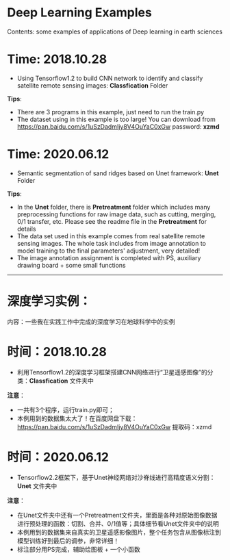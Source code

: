# Deep Learning Examples

Contents: some examples of applications of Deep learning in earth sciences

# Time: 2018.10.28
- Using Tensorflow1.2 to build CNN network to identify and classify satellite remote sensing images: **Classfication** Folder

**Tips**:
- There are 3 programs in this example, just need to run the train.py
- The dataset using in this example is too large! You can download from https://pan.baidu.com/s/1uSzDadmIjy8V4OuYaC0xGw  password: **xzmd**

# Time: 2020.06.12
- Semantic segmentation of sand ridges based on Unet framework: **Unet** Folder 

**Tips**:
- In the **Unet** folder, there is **Pretreatment** folder which includes many preprocessing functions for raw image data, such as cutting, merging, 0/1 transfer, etc. Please see the readme file in the **Pretreatment** for details
- The data set used in this example comes from real satellite remote sensing images. The whole task includes from image annotation to model training to the final parameters' adjustment, very detailed!
- The image annotation assignment is completed with PS, auxiliary drawing board + some small functions

---

# 深度学习实例：

内容：一些我在实践工作中完成的深度学习在地球科学中的实例

# 时间：2018.10.28
- 利用Tensorflow1.2的深度学习框架搭建CNN网络进行“卫星遥感图像”的分类：**Classfication** 文件夹中

**注意**：
- 一共有3个程序，运行train.py即可；
- 本例用到的数据集太大了！在百度网盘下载：https://pan.baidu.com/s/1uSzDadmIjy8V4OuYaC0xGw  提取码：xzmd 

# 时间：2020.06.12
- Tensorflow2.2框架下，基于Unet神经网络对沙脊线进行高精度语义分割：**Unet** 文件夹中

**注意**：
- 在Unet文件夹中还有一个Pretreatment文件夹，里面是各种对原始图像数据进行预处理的函数：切割、合并、0/1值等；具体细节看Unet文件夹中的说明
- 本例用到的数据集来自真实的卫星遥感影像图片，整个任务包含从图像标注到模型训练好到最后的调参，非常详细！
- 标注部分用PS完成，辅助绘图板 + 一个小函数
    
